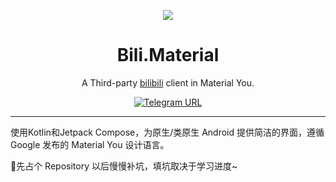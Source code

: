<p align="center">
<img src="https://s1.ax1x.com/2022/09/20/xCXfsA.png"/>
</p>

<div align="center">

# Bili.Material
  
A Third-party [bilibili](https://www.bilibili.com) client in Material You.
  
[<img alt="Telegram URL" src="https://img.shields.io/twitter/url?color=%23DFE2F2&label=%40BiliMaterialYou&logo=Telegram&logoColor=%23474648&url=https%3A%2F%2Ft.me%2FBiliMaterialYou">](https://img.shields.io/twitter/url?color=%23DFE2F2&label=%40Krrrrrik&logo=Sina%20Weibo&logoColor=%23474648&url=https%3A%2F%2Fweibo.com%2Fu%2F6613207797)

  
---

</div>
使用Kotlin和Jetpack Compose，为原生/类原生 Android 提供简洁的界面，遵循 Google 发布的 Material You 设计语言。

🙌先占个 Repository 以后慢慢补坑，填坑取决于学习进度~



